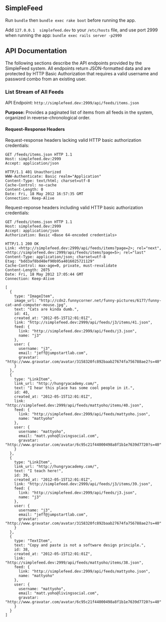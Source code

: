 SimpleFeed
----------

Run `bundle` then `bundle exec rake boot` before running the app.

Add `127.0.0.1  simplefeed.dev` to your `/etc/hosts` file, and use port 2999 when running the app: `bundle exec rails server -p2999`

## API Documentation

The following sections describe the API endpoints provided by the SimpleFeed system. All endpoints return JSON-formatted data and are protected by HTTP Basic Authorization that requires a valid username and password combo from an existing user.

### List Stream of All Feeds

API Endpoint: `http://simplefeed.dev:2999/api/feeds/items.json`

**Purpose:** Provides a paginated list of items from all feeds in the system, organized in reverse-chronological order.

#### Request-Response Headers

Request-response headers lacking valid HTTP basic authorization credentials:

    GET /feeds/items.json HTTP 1.1
    Host: simplefeed.dev:2999
    Accept: application/json

    HTTP/1.1 401 Unauthorized
    WWW-Authenticate: Basic realm="Application"
    Content-Type: text/html; charset=utf-8
    Cache-Control: no-cache
    Content-Length: 0
    Date: Fri, 18 May 2012 16:57:35 GMT
    Connection: Keep-Alive

Request-reponse headers including valid HTTP basic authorization credentials:

    GET /feeds/items.json HTTP 1.1
    Host: simplefeed.dev:2999
    Accept: application/json
    Authorization: Basic <Base 64-encoded credentials>

    HTTP/1.1 200 OK
    Link: <http://simplefeed.dev:2999/api/feeds/items?page=2>; rel="next", <http://simplefeed.dev:2999/api/feeds/items?page=5>; rel="last"
    Content-Type: application/json; charset=utf-8
    Etag: "bdd3af8bd48ef90b95a4016025721129"
    Cache-Control: max-age=0, private, must-revalidate
    Content-Length: 2075
    Date: Fri, 18 May 2012 17:05:44 GMT
    Connection: Keep-Alive

    [
      {
        type: "ImageItem",
        image_url: "http://cdn2.funnycorner.net/funny-pictures/6177/funny-cat-and-computer-mouse.jpg",
        text: "Cats are kinda dumb.",
        id: 41,
        created_at: "2012-05-15T12:01:01Z",
        link: "http://simplefeed.dev:2999/api/feeds/j3/items/41.json",
        feed: {
          link: "http://simplefeed.dev:2999/api/feeds/j3.json",
          name: "j3"
        },
        user: {
          username: "j3",
          email: "jeff@jumpstartlab.com",
          gravatar: "http://www.gravatar.com/avatar/3158320fc892baab27674fa756788ae2?s=40"
        }
      },
      {
        type: "LinkItem",
        link_url: "http://hungryacademy.com/",
        text: "I hear this place has some cool people in it.",
        id: 40,
        created_at: "2012-05-15T12:01:01Z",
        link: "http://simplefeed.dev:2999/api/feeds/mattyoho/items/40.json",
        feed: {
          link: "http://simplefeed.dev:2999/api/feeds/mattyoho.json",
          name: "mattyoho"
        },
        user: {
          username: "mattyoho",
          email: "matt.yoho@livingsocial.com",
          gravatar: "http://www.gravatar.com/avatar/6c95c21f44000498a8f1b1e7639d7720?s=40"
        }
      },
      {
        type: "LinkItem",
        link_url: "http://hungryacademy.com/",
        text: "I teach here!",
        id: 39,
        created_at: "2012-05-15T12:01:01Z",
        link: "http://simplefeed.dev:2999/api/feeds/j3/items/39.json",
        feed: {
          link: "http://simplefeed.dev:2999/api/feeds/j3.json",
          name: "j3"
        },
        user: {
          username: "j3",
          email: "jeff@jumpstartlab.com",
          gravatar: "http://www.gravatar.com/avatar/3158320fc892baab27674fa756788ae2?s=40"
        }
      },
      {
        type: "TextItem",
        text: "Copy and paste is not a software design principle.",
        id: 38,
        created_at: "2012-05-15T12:01:01Z",
        link: "http://simplefeed.dev:2999/api/feeds/mattyoho/items/38.json",
        feed: {
          link: "http://simplefeed.dev:2999/api/feeds/mattyoho.json",
          name: "mattyoho"
        },
        user: {
          username: "mattyoho",
          email: "matt.yoho@livingsocial.com",
          gravatar: "http://www.gravatar.com/avatar/6c95c21f44000498a8f1b1e7639d7720?s=40"
        }
      }
    ]


